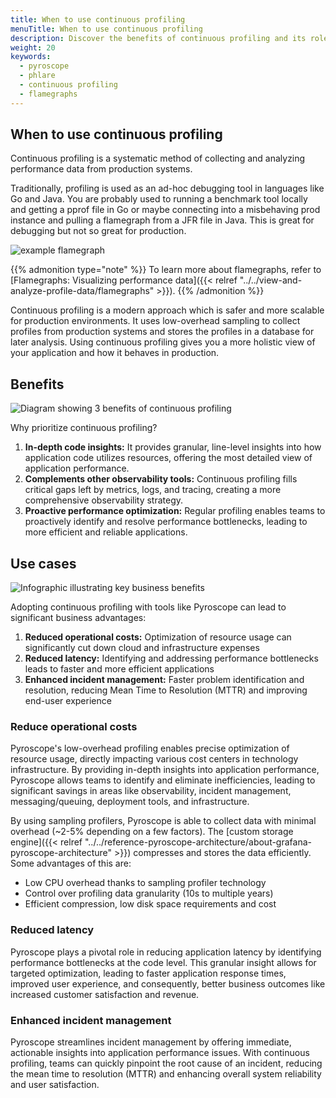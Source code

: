 ```yaml
---
title: When to use continuous profiling
menuTitle: When to use continuous profiling
description: Discover the benefits of continuous profiling and its role in modern application performance analysis.
weight: 20
keywords:
  - pyroscope
  - phlare
  - continuous profiling
  - flamegraphs
---
```


## When to use continuous profiling

Continuous profiling is a systematic method of collecting and analyzing performance data from production systems.

Traditionally, profiling is used as an ad-hoc debugging tool in languages like Go and Java.
You are probably used to running a benchmark tool locally and getting a pprof file in Go or maybe connecting into a misbehaving prod instance and pulling a flamegraph from a JFR file in Java.
This is great for debugging but not so great for production.

![example flamegraph](https://grafana.com/static/img/pyroscope/pyroscope-ui-single-2023-11-30.png)

{{% admonition type="note" %}}
To learn more about flamegraphs, refer to [Flamegraphs: Visualizing performance data]({{< relref "../../view-and-analyze-profile-data/flamegraphs" >}}).
{{% /admonition %}}

Continuous profiling is a modern approach which is safer and more scalable for production environments.
It uses low-overhead sampling to collect profiles from production systems and stores the profiles in a database for later analysis.
Using continuous profiling gives you a more holistic view of your application and how it behaves in production.

## Benefits

![Diagram showing 3 benefits of continuous profiling](https://grafana.com/static/img/pyroscope/profiling-use-cases-diagram.png)

Why prioritize continuous profiling?

1. **In-depth code insights:** It provides granular, line-level insights into how application code utilizes resources, offering the most detailed view of application performance.
2. **Complements other observability tools:** Continuous profiling fills critical gaps left by metrics, logs, and tracing, creating a more comprehensive observability strategy.
3. **Proactive performance optimization:** Regular profiling enables teams to proactively identify and resolve performance bottlenecks, leading to more efficient and reliable applications.

## Use cases

![Infographic illustrating key business benefits](https://grafana.com/static/img/pyroscope/cost-cutting-diagram.png)

Adopting continuous profiling with tools like Pyroscope can lead to significant business advantages:

1. **Reduced operational costs:** Optimization of resource usage can significantly cut down cloud and infrastructure expenses
2. **Reduced latency:** Identifying and addressing performance bottlenecks leads to faster and more efficient applications
3. **Enhanced incident management:** Faster problem identification and resolution, reducing Mean Time to Resolution (MTTR) and improving end-user experience

### Reduce operational costs

Pyroscope's low-overhead profiling enables precise optimization of resource usage, directly impacting various cost centers in technology infrastructure.
By providing in-depth insights into application performance, Pyroscope allows teams to identify and eliminate inefficiencies, leading to significant savings in areas like observability, incident management, messaging/queuing, deployment tools, and infrastructure.

By using sampling profilers, Pyroscope is able to collect data with minimal overhead (~2-5% depending on a few factors).
The [custom storage engine]({{< relref "../../reference-pyroscope-architecture/about-grafana-pyroscope-architecture" >}}) compresses and stores the data efficiently.
Some advantages of this are:

- Low CPU overhead thanks to sampling profiler technology
- Control over profiling data granularity (10s to multiple years)
- Efficient compression, low disk space requirements and cost

### Reduced latency

Pyroscope plays a pivotal role in reducing application latency by identifying performance bottlenecks at the code level.
This granular insight allows for targeted optimization, leading to faster application response times, improved user experience, and consequently, better business outcomes like increased customer satisfaction and revenue.

### Enhanced incident management

Pyroscope streamlines incident management by offering immediate, actionable insights into application performance issues.
With continuous profiling, teams can quickly pinpoint the root cause of an incident, reducing the mean time to resolution (MTTR) and enhancing overall system reliability and user satisfaction.